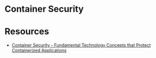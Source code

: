 # Container Security

# Resources
- [Container Security - Fundamental Technology Concepts that Protect Containerized Applications](https://cdn2.hubspot.net/hubfs/1665891/Assets/Container%20Security%20by%20Liz%20Rice%20-%20OReilly%20Apr%202020.pdf?utm_medium=email&_hsmi=85733108&_hsenc=p2ANqtz-_b9whkbFtHYF-A85sM15K5Ve-sT43EZR0-BFNshMhK86M8h0LRTcEVPSwmZDD_lEYJdhQBpxNecBGpicvRGqMtER0nHm1uWMcpM5vMmcVZnvxlhpE&utm_content=85733108&utm_source=hs_automation)